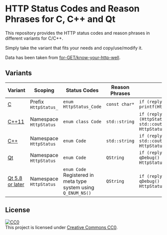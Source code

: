 # HTTP Status Codes and Reason Phrases for C, C++ and Qt #

This repository provides the HTTP status codes and reason phrases in different variants for C/C++.

Simply take the variant that fits your needs and copy/use/modify it.

Data has been taken from [for-GET/know-your-http-well](https://github.com/for-GET/know-your-http-well).

## Variants ##

| Variant                                    | Scoping                | Status Codes                                                       | Reason Phrases | Examples                                                                                                                   |
|--------------------------------------------|------------------------|--------------------------------------------------------------------|----------------|----------------------------------------------------------------------------------------------------------------------------|
| [C](HttpStatusCodes_C.h)                   | Prefix `HttpStatus_`   | `enum HttpStatus_Code`                                             | `const char*`  | `if (reply.status == HttpStatus_OK)`                          <br/> `printf(HttpStatus_reasonPhrase(reply.status));`       |
| [C++11](HttpStatusCodes_C++11.h)           | Namespace `HttpStatus` | `enum class Code`                                                  | `std::string`  | `if (reply.status == static_cast<int>(HttpStatus::Code::OK))` <br/> `std::cout << HttpStatus::reasonPhrase(reply.status);` |
| [C++](HttpStatusCodes_C++.h)               | Namespace `HttpStatus` | `enum Code`                                                        | `std::string`  | `if (reply.status == HttpStatus::OK)`                         <br/> `std::cout << HttpStatus::reasonPhrase(reply.status);` |
| [Qt](HttpStatusCodes_Qt.h)                 | Namespace `HttpStatus` | `enum Code`                                                        | `QString`      | `if (reply.status == HttpStatus::OK)`                         <br/> `qDebug() << HttpStatus::reasonPhrase(reply.status);`  |
| [Qt 5.8 or later](HttpStatusCodes_Qt5.8.h) | Namespace `HttpStatus` | `enum Code`<br>Registered in meta type system using `Q_ENUM_NS()`  | `QString`      | `if (reply.status == HttpStatus::OK)`                         <br/> `qDebug() << HttpStatus::reasonPhrase(reply.status);`  |


## License ##
[![CC0](https://licensebuttons.net/p/zero/1.0/80x15.png)](http://creativecommons.org/publicdomain/zero/1.0/)    
This project is licensed under [Creative Commons CC0](LICENSE).